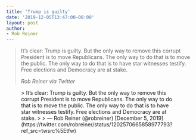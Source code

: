 ```yaml
---
title: 'Trump is guilty'
date: '2019-12-05T13:47:00-08:00'
layout: post
author:
- Rob Reiner
---
```


> It’s clear: Trump is guilty. But the only way to remove this corrupt President is to move Republicans. The only way to do that is to move the public. The only way to do that is to have star witnesses testify. Free elections and Democracy are at stake.
>
> <cite>Rob Reiner via Twitter</cite>

<figure class="wp-block-embed is-type-rich is-provider-twitter wp-block-embed-twitter"><div class="wp-block-embed__wrapper">> It’s clear: Trump is guilty. But the only way to remove this corrupt President is to move Republicans. The only way to do that is to move the public. The only way to do that is to have star witnesses testify. Free elections and Democracy are at stake.
>
> — Rob Reiner (@robreiner) [December 5, 2019](https://twitter.com/robreiner/status/1202570665858977793?ref_src=twsrc%5Etfw)

<script async="" charset="utf-8" src="https://platform.twitter.com/widgets.js"></script></div></figure>
